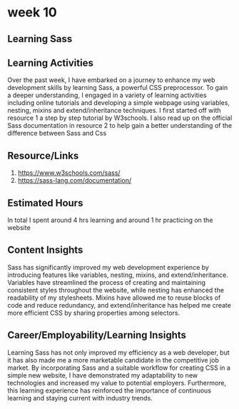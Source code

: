 # week 10

## Learning Sass

## Learning Activities

Over the past week, I have embarked on a journey to enhance my web development skills by learning Sass, a powerful CSS preprocessor. To gain a deeper understanding, I engaged in a variety of learning activities including online tutorials and developing a simple webpage using variables, nesting, mixins and extend/inheritance techniques. I first started off with resource 1 a step by step tutorial by W3schools. I also read up on the official Sass documentation in resource 2 to help gain a better understanding of the difference between Sass and Css

## Resource/Links

1. <https://www.w3schools.com/sass/>
2. <https://sass-lang.com/documentation/>

## Estimated Hours

In total I spent around 4 hrs learning and around 1 hr practicing on the website

## Content Insights

Sass has significantly improved my web development experience by introducing features like variables, nesting, mixins, and extend/inheritance. Variables have streamlined the process of creating and maintaining consistent styles throughout the website, while nesting has enhanced the readability of my stylesheets. Mixins have allowed me to reuse blocks of code and reduce redundancy, and extend/inheritance has helped me create more efficient CSS by sharing properties among selectors.

## Career/Employability/Learning Insights

Learning Sass has not only improved my efficiency as a web developer, but it has also made me a more marketable candidate in the competitive job market. By incorporating Sass and a suitable workflow for creating CSS in a simple new website, I have demonstrated my adaptability to new technologies and increased my value to potential employers. Furthermore, this learning experience has reinforced the importance of continuous learning and staying current with industry trends.
